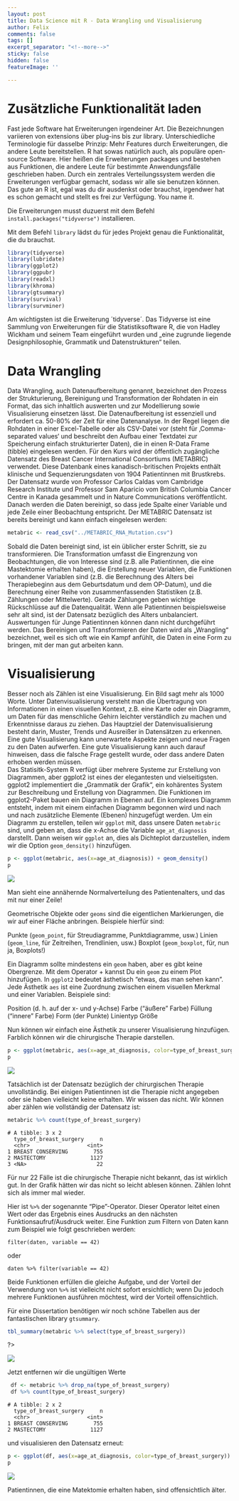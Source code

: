 ```yaml
---
layout: post
title: Data Science mit R - Data Wrangling und Visualisierung
author: Felix
comments: false
tags: []
excerpt_separator: "<!--more-->"
sticky: false
hidden: false
featureImage: ''

---
```

# Zusätzliche Funktionalität laden

Fast jede Software hat Erweiterungen irgendeiner Art. Die Bezeichnungen
variieren von extensions über plug-ins bis zur library. Unterschiedliche
Terminologie für dasselbe Prinzip: Mehr Features durch Erweiterungen,
die andere Leute bereitstellen. <!--more--> R hat sowas natürlich auch, als populäre
open-source Software. Hier heißen die Erweiterungen packages und
bestehen aus Funktionen, die andere Leute für bestimmte Anwendungsfälle
geschrieben haben. Durch ein zentrales Verteilungssystem werden die
Erweiterungen verfügbar gemacht, sodass wir alle sie benutzen können.
Das gute an R ist, egal was du dir ausdenkst oder brauchst, irgendwer
hat es schon gemacht und stellt es frei zur Verfügung. You name it.

Die Erweiterungen musst duzuerst mit dem Befehl
`install.packages("tidyverse")` installieren.

Mit dem Befehl `library` lädst du für jedes Projekt genau die
Funktionalität, die du brauchst.

``` r
library(tidyverse)
library(lubridate)
library(ggplot2)
library(ggpubr)
library(readxl)
library(khroma)
library(gtsummary)
library(survival)
library(survminer)
```

Am wichtigsten ist die Erweiterung ´tidyverse´. Das Tidyverse ist eine
Sammlung von Erweiterungen für die Statistiksoftware R, die von Hadley
Wickham und seinem Team eingeführt wurden und „eine zugrunde liegende
Designphilosophie, Grammatik und Datenstrukturen“ teilen.

# Data Wrangling

Data Wrangling, auch Datenaufbereitung genannt, bezeichnet den Prozess
der Strukturierung, Bereinigung und Transformation der Rohdaten in ein
Format, das sich inhaltlich auswerten und zur Modellierung sowie
Visualisierung einsetzen lässt. Die Datenaufbereitung ist essenziell und
erfordert ca. 50-80% der Zeit für eine Datenanalyse. In der Regel liegen
die Rohdaten in einer Excel-Tabelle oder als CSV-Datei vor (steht für
‚Comma-separated values‘ und beschreibt den Aufbau einer Textdatei zur
Speicherung einfach strukturierter Daten), die in einen R-Data Frame
(tibble) eingelesen werden. Für den Kurs wird der öffentlich zugängliche
Datensatz des Breast Cancer International Consortiums (METABRIC)
verwendet. Diese Datenbank eines kanadisch-britischen Projekts enthält
klinische und Sequenzierungsdaten von 1904 Patientinnen mit Brustkrebs.
Der Datensatz wurde von Professor Carlos Caldas vom Cambridge Research
Institute und Professor Sam Aparicio vom British Columbia Cancer Centre
in Kanada gesammelt und in Nature Communications veröffentlicht. Danach
werden die Daten bereinigt, so dass jede Spalte einer Variable und jede
Zeile einer Beobachtung entspricht. Der METABRIC Datensatz ist bereits
bereinigt und kann einfach eingelesen werden:

``` r
metabric <- read_csv("../METABRIC_RNA_Mutation.csv")
```

Sobald die Daten bereinigt sind, ist ein üblicher erster Schritt, sie zu
transformieren. Die Transformation umfasst die Eingrenzung von
Beobachtungen, die von Interesse sind (z.B. alle Patientinnen, die eine
Mastektomie erhalten haben), die Erstellung neuer Variablen, die
Funktionen vorhandener Variablen sind (z.B. die Berechnung des Alters
bei Therapiebeginn aus dem Geburtsdatum und dem OP-Datum), und die
Berechnung einer Reihe von zusammenfassenden Statistiken (z.B. Zählungen
oder Mittelwerte). Gerade Zählungen geben wichtige Rückschlüsse auf die
Datenqualität. Wenn alle Patientinnen beispielsweise sehr alt sind, ist
der Datensatz bezüglich des Alters unbalanciert. Auswertungen für Junge
Patientinnen können dann nicht durchgeführt werden. Das Bereinigen und
Transformieren der Daten wird als „Wrangling“ bezeichnet, weil es sich
oft wie ein Kampf anfühlt, die Daten in eine Form zu bringen, mit der
man gut arbeiten kann.

# Visualisierung

Besser noch als Zählen ist eine Visualisierung. Ein Bild sagt mehr als
1000 Worte. Unter Datenvisualisierung versteht man die Übertragung von
Informationen in einen visuellen Kontext, z.B. eine Karte oder ein
Diagramm, um Daten für das menschliche Gehirn leichter verständlich zu
machen und Erkenntnisse daraus zu ziehen. Das Hauptziel der
Datenvisualisierung besteht darin, Muster, Trends und Ausreißer in
Datensätzen zu erkennen. Eine gute Visualisierung kann unerwartete
Aspekte zeigen und neue Fragen zu den Daten aufwerfen. Eine gute
Visualisierung kann auch darauf hinweisen, dass die falsche Frage
gestellt wurde, oder dass andere Daten erhoben werden müssen.  
Das Statisitk-System R verfügt über mehrere Systeme zur Erstellung von
Diagrammen, aber ggplot2 ist eines der elegantesten und vielseitigsten.
ggplot2 implementiert die „Grammatik der Grafik“, ein kohärentes System
zur Beschreibung und Erstellung von Diagrammen. Die Funktionen im
ggplot2-Paket bauen ein Diagramm in Ebenen auf. Ein komplexes Diagramm
entsteht, indem mit einem einfachen Diagramm begonnen wird und nach und
nach zusätzliche Elemente (Ebenen) hinzugefügt werden. Um ein Diagramm
zu erstellen, teilen wir `ggplot` mit, dass unsere Daten `metabric`
sind, und geben an, dass die x-Achse die Variable `age_at_diagnosis`
darstellt. Dann weisen wir `ggplot` an, dies als Dichteplot
darzustellen, indem wir die Option `geom_density()` hinzufügen.

``` r
p <- ggplot(metabric, aes(x=age_at_diagnosis)) + geom_density()
p
```

![](../assets/Data_Science_mit_R_METABRIC_files/figure-gfm/unnamed-chunk-6-1.png)

Man sieht eine annähernde Normalverteilung des Patientenalters, und das
mit nur einer Zeile!

Geometrische Objekte oder `geoms` sind die eigentlichen Markierungen,
die wir auf einer Fläche anbringen. Beispiele hierfür sind:

Punkte (`geom_point`, für Streudiagramme, Punktdiagramme, usw.) Linien
(`geom_line`, für Zeitreihen, Trendlinien, usw.) Boxplot
(`geom_boxplot`, für, nun ja, Boxplots!)

Ein Diagramm sollte mindestens ein `geom` haben, aber es gibt keine
Obergrenze. Mit dem Operator + kannst Du ein `geom` zu einem Plot
hinzufügen. In `ggplot2` bedeutet ästhetisch “etwas, das man sehen
kann”. Jede Ästhetik `aes` ist eine Zuordnung zwischen einem visuellen
Merkmal und einer Variablen. Beispiele sind:

Position (d. h. auf der x- und y-Achse) Farbe (“äußere” Farbe) Füllung
(“innere” Farbe) Form (der Punkte) Linientyp Größe

Nun können wir einfach eine Ästhetik zu unserer Visualisierung
hinzufügen. Farblich können wir die chirurgische Therapie darstellen.

``` r
p <- ggplot(metabric, aes(x=age_at_diagnosis, color=type_of_breast_surgery)) + geom_density()
p
```

![](../assets/Data_Science_mit_R_METABRIC_files/figure-gfm/unnamed-chunk-8-1.png)

Tatsächlich ist der Datensatz bezüglich der chirurgischen Therapie
unvollständig. Bei einigen Patientinnen ist die Therapie nicht angegeben
oder sie haben vielleicht keine erhalten. Wir wissen das nicht. Wir
können aber zählen wie vollständig der Datensatz ist:

``` r
metabric %>% count(type_of_breast_surgery)
```

    # A tibble: 3 x 2
      type_of_breast_surgery     n
      <chr>                  <int>
    1 BREAST CONSERVING        755
    2 MASTECTOMY              1127
    3 <NA>                      22

Für nur 22 Fälle ist die chirurgische Therapie nicht bekannt, das ist
wirklich gut. In der Grafik hätten wir das nicht so leicht ablesen
können. Zählen lohnt sich als immer mal wieder.

Hier ist `%>%` der sogenannte “Pipe”-Operator. Dieser Operator leitet
einen Wert oder das Ergebnis eines Ausdrucks an den nächsten
Funktionsaufruf/Ausdruck weiter. Eine Funktion zum Filtern von Daten
kann zum Beispiel wie folgt geschrieben werden:

`filter(daten, variable == 42)`

oder

`daten %>% filter(variable == 42)`

Beide Funktionen erfüllen die gleiche Aufgabe, und der Vorteil der
Verwendung von `%>%` ist vielleicht nicht sofort ersichtlich; wenn Du
jedoch mehrere Funktionen ausführen möchtest, wird der Vorteil
offensichtlich.

Für eine Dissertation benötigen wir noch schöne Tabellen aus der
fantastischen library `gtsummary`.

``` r
tbl_summary(metabric %>% select(type_of_breast_surgery))
```

<?

<img src="./assets/Data_Science_mit_R_METABRIC_files/figure-gfm/table-1.jpg" width=50%>

?>

![](/assets/Data_Science_mit_R_METABRIC_files/figure-gfm/table-1.jpg)

Jetzt entfernen wir die ungültigen Werte

``` r
 df <- metabric %>% drop_na(type_of_breast_surgery)
 df %>% count(type_of_breast_surgery)
```

    # A tibble: 2 x 2
      type_of_breast_surgery     n
      <chr>                  <int>
    1 BREAST CONSERVING        755
    2 MASTECTOMY              1127

und visualisieren den Datensatz erneut:

``` r
p <- ggplot(df, aes(x=age_at_diagnosis, color=type_of_breast_surgery)) + geom_density()
p
```

![](../assets/Data_Science_mit_R_METABRIC_files/figure-gfm/unnamed-chunk-16-1.png)

Patientinnen, die eine Matektomie erhalten haben, sind offensichtlich
älter.